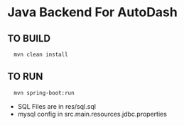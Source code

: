 # Java Backend For AutoDash

## TO BUILD 
```bash
  mvn clean install
```
## TO RUN
```bash
  mvn spring-boot:run
```

- SQL Files are in res/sql.sql
- mysql config in src.main.resources.jdbc.properties